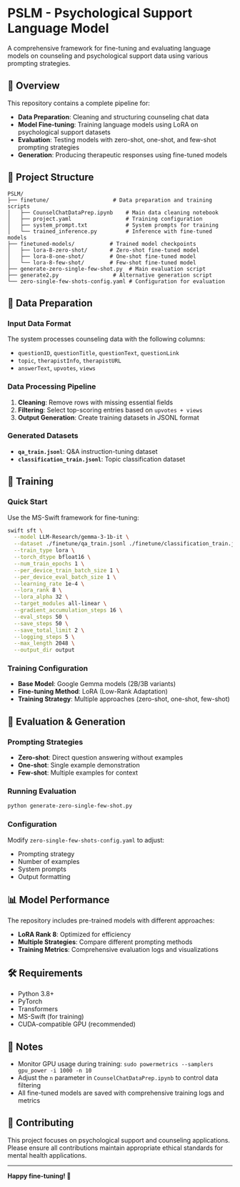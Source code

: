 # PSLM - Psychological Support Language Model

A comprehensive framework for fine-tuning and evaluating language models on counseling and psychological support data using various prompting strategies.

## 🚀 Overview

This repository contains a complete pipeline for:
- **Data Preparation**: Cleaning and structuring counseling chat data
- **Model Fine-tuning**: Training language models using LoRA on psychological support datasets
- **Evaluation**: Testing models with zero-shot, one-shot, and few-shot prompting strategies
- **Generation**: Producing therapeutic responses using fine-tuned models

## 📁 Project Structure

```
PSLM/
├── finetune/                    # Data preparation and training scripts
│   ├── CounselChatDataPrep.ipynb    # Main data cleaning notebook
│   ├── project.yaml                 # Training configuration
│   ├── system_prompt.txt            # System prompts for training
│   └── trained_inference.py         # Inference with fine-tuned models
├── finetuned-models/           # Trained model checkpoints
│   ├── lora-8-zero-shot/       # Zero-shot fine-tuned model
│   ├── lora-8-one-shot/        # One-shot fine-tuned model
│   └── lora-8-few-shot/        # Few-shot fine-tuned model
├── generate-zero-single-few-shot.py  # Main evaluation script
├── generate2.py                 # Alternative generation script
└── zero-single-few-shots-config.yaml # Configuration for evaluation
```

## 🔧 Data Preparation

### Input Data Format
The system processes counseling data with the following columns:
- `questionID`, `questionTitle`, `questionText`, `questionLink`
- `topic`, `therapistInfo`, `therapistURL`
- `answerText`, `upvotes`, `views`

### Data Processing Pipeline
1. **Cleaning**: Remove rows with missing essential fields
2. **Filtering**: Select top-scoring entries based on `upvotes + views`
3. **Output Generation**: Create training datasets in JSONL format

### Generated Datasets
- **`qa_train.jsonl`**: Q&A instruction-tuning dataset
- **`classification_train.jsonl`**: Topic classification dataset

## 🎯 Training

### Quick Start
Use the MS-Swift framework for fine-tuning:

```bash
swift sft \
  --model LLM-Research/gemma-3-1b-it \
  --dataset ./finetune/qa_train.jsonl ./finetune/classification_train.jsonl \
  --train_type lora \
  --torch_dtype bfloat16 \
  --num_train_epochs 1 \
  --per_device_train_batch_size 1 \
  --per_device_eval_batch_size 1 \
  --learning_rate 1e-4 \
  --lora_rank 8 \
  --lora_alpha 32 \
  --target_modules all-linear \
  --gradient_accumulation_steps 16 \
  --eval_steps 50 \
  --save_steps 50 \
  --save_total_limit 2 \
  --logging_steps 5 \
  --max_length 2048 \
  --output_dir output
```

### Training Configuration
- **Base Model**: Google Gemma models (2B/3B variants)
- **Fine-tuning Method**: LoRA (Low-Rank Adaptation)
- **Training Strategy**: Multiple approaches (zero-shot, one-shot, few-shot)

## 🧪 Evaluation & Generation

### Prompting Strategies
- **Zero-shot**: Direct question answering without examples
- **One-shot**: Single example demonstration
- **Few-shot**: Multiple examples for context

### Running Evaluation
```bash
python generate-zero-single-few-shot.py
```

### Configuration
Modify `zero-single-few-shots-config.yaml` to adjust:
- Prompting strategy
- Number of examples
- System prompts
- Output formatting

## 📊 Model Performance

The repository includes pre-trained models with different approaches:
- **LoRA Rank 8**: Optimized for efficiency
- **Multiple Strategies**: Compare different prompting methods
- **Training Metrics**: Comprehensive evaluation logs and visualizations

## 🛠️ Requirements

- Python 3.8+
- PyTorch
- Transformers
- MS-Swift (for training)
- CUDA-compatible GPU (recommended)

## 📝 Notes

- Monitor GPU usage during training: `sudo powermetrics --samplers gpu_power -i 1000 -n 10`
- Adjust the `n` parameter in `CounselChatDataPrep.ipynb` to control data filtering
- All fine-tuned models are saved with comprehensive training logs and metrics

## 🤝 Contributing

This project focuses on psychological support and counseling applications. Please ensure all contributions maintain appropriate ethical standards for mental health applications.

---

**Happy fine-tuning! 🚀**